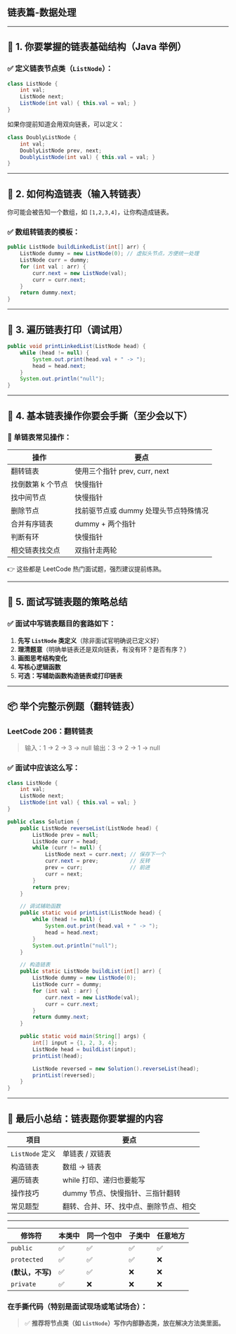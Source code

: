 ## 链表篇-数据处理

------

## 🧱 1. 你要掌握的链表基础结构（Java 举例）

### ✅ 定义链表节点类（`ListNode`）：

```java
class ListNode {
    int val;
    ListNode next;
    ListNode(int val) { this.val = val; }
}
```

如果你提前知道会用双向链表，可以定义：

```java
class DoublyListNode {
    int val;
    DoublyListNode prev, next;
    DoublyListNode(int val) { this.val = val; }
}
```

------

## 🔨 2. 如何构造链表（输入转链表）

你可能会被告知一个数组，如 `[1,2,3,4]`，让你构造成链表。

### ✅ 数组转链表的模板：

```java
public ListNode buildLinkedList(int[] arr) {
    ListNode dummy = new ListNode(0); // 虚拟头节点，方便统一处理
    ListNode curr = dummy;
    for (int val : arr) {
        curr.next = new ListNode(val);
        curr = curr.next;
    }
    return dummy.next;
}
```

------

## 🔁 3. 遍历链表打印（调试用）

```java
public void printLinkedList(ListNode head) {
    while (head != null) {
        System.out.print(head.val + " -> ");
        head = head.next;
    }
    System.out.println("null");
}
```

------

## 🔁 4. 基本链表操作你要会手撕（至少会以下）

### 🔹 单链表常见操作：

| 操作              | 要点                                  |
| ----------------- | ------------------------------------- |
| 翻转链表          | 使用三个指针 prev, curr, next         |
| 找倒数第 k 个节点 | 快慢指针                              |
| 找中间节点        | 快慢指针                              |
| 删除节点          | 找前驱节点或 dummy 处理头节点特殊情况 |
| 合并有序链表      | dummy + 两个指针                      |
| 判断有环          | 快慢指针                              |
| 相交链表找交点    | 双指针走两轮                          |

👉 这些都是 LeetCode 热门面试题，强烈建议提前练熟。

------

## 🧠 5. 面试写链表题的策略总结

### ✅ 面试中写链表题目的套路如下：

1. **先写 `ListNode` 类定义**（除非面试官明确说已定义好）
2. **理清题意**（明确单链表还是双向链表，有没有环？是否有序？）
3. **画图思考结构变化**
4. **写核心逻辑函数**
5. **可选：写辅助函数构造链表或打印链表**

------

## 📦 举个完整示例题（翻转链表）

### LeetCode 206：翻转链表

> 输入：1 → 2 → 3 → null
>  输出：3 → 2 → 1 → null

### ✅ 面试中应该这么写：

```java
class ListNode {
    int val;
    ListNode next;
    ListNode(int val) { this.val = val; }
}

public class Solution {
    public ListNode reverseList(ListNode head) {
        ListNode prev = null;
        ListNode curr = head;
        while (curr != null) {
            ListNode next = curr.next; // 保存下一个
            curr.next = prev;          // 反转
            prev = curr;               // 前进
            curr = next;
        }
        return prev;
    }

    // 调试辅助函数
    public static void printList(ListNode head) {
        while (head != null) {
            System.out.print(head.val + " -> ");
            head = head.next;
        }
        System.out.println("null");
    }

    // 构造链表
    public static ListNode buildList(int[] arr) {
        ListNode dummy = new ListNode(0);
        ListNode curr = dummy;
        for (int val : arr) {
            curr.next = new ListNode(val);
            curr = curr.next;
        }
        return dummy.next;
    }

    public static void main(String[] args) {
        int[] input = {1, 2, 3, 4};
        ListNode head = buildList(input);
        printList(head);

        ListNode reversed = new Solution().reverseList(head);
        printList(reversed);
    }
}
```

------

## 🧩 最后小总结：链表题你要掌握的内容

| 项目            | 要点                                   |
| --------------- | -------------------------------------- |
| `ListNode` 定义 | 单链表 / 双链表                        |
| 构造链表        | 数组 → 链表                            |
| 遍历链表        | while 打印、递归也要能写               |
| 操作技巧        | dummy 节点、快慢指针、三指针翻转       |
| 常见题型        | 翻转、合并、环、找中点、删除节点、相交 |

------





| 修饰符           | 本类中 | 同一个包中 | 子类中 | 任意地方 |
| ---------------- | ------ | ---------- | ------ | -------- |
| `public`         | ✅      | ✅          | ✅      | ✅        |
| `protected`      | ✅      | ✅          | ✅      | ❌        |
| **(默认，不写)** | ✅      | ✅          | ❌      | ❌        |
| `private`        | ✅      | ❌          | ❌      | ❌        |





### 在**手撕代码**（特别是**面试现场**或**笔试场合**）：

> ✅ **推荐将节点类（如 `ListNode`）写作内部静态类，放在解决方法类里面。**